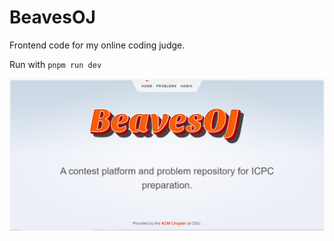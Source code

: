 # BeavesOJ

Frontend code for my online coding judge.

Run with `pnpm run dev`

![Screen shot of homepage.](ss.png "Homepage")